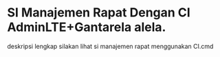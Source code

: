 # SI Manajemen Rapat Dengan CI AdminLTE+Gantarela alela.
deskripsi lengkap silakan lihat si manajemen rapat menggunakan CI.cmd
